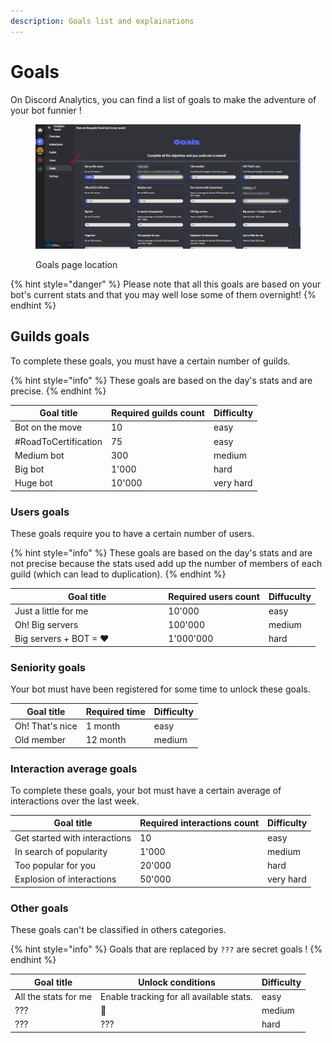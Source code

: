 ```yaml
---
description: Goals list and explainations
---
```


# Goals

On Discord Analytics, you can find a list of goals to make the adventure of your bot funnier !

<figure><img src="../.gitbook/assets/image.png" alt=""><figcaption><p>Goals page location</p></figcaption></figure>

{% hint style="danger" %}
Please note that all this goals are based on your bot's current stats and that you may well lose some of them overnight!
{% endhint %}

## Guilds goals

To complete these goals, you must have a certain number of guilds.

{% hint style="info" %}
These goals are based on the day's stats and are precise.
{% endhint %}

| Goal title           | Required guilds count | Difficulty |
| -------------------- | --------------------- | ---------- |
| Bot on the move      | 10                    | easy       |
| #RoadToCertification | 75                    | easy       |
| Medium bot           | 300                   | medium     |
| Big bot              | 1'000                 | hard       |
| Huge bot             | 10'000                | very hard  |

### Users goals

These goals require you to have a certain number of users.

{% hint style="info" %}
These goals are based on the day's stats and are not precise because the stats used add up the number of members of each guild (which can lead to duplication).
{% endhint %}

<table><thead><tr><th width="231.33333333333331">Goal title</th><th>Required users count</th><th>Diffuculty</th></tr></thead><tbody><tr><td>Just a little for me</td><td>10'000</td><td>easy</td></tr><tr><td>Oh! Big servers</td><td>100'000</td><td>medium</td></tr><tr><td>Big servers + BOT = ♥</td><td>1'000'000</td><td>hard</td></tr></tbody></table>

### Seniority goals

Your bot must have been registered for some time to unlock these goals.

| Goal title      | Required time | Difficulty |
| --------------- | ------------- | ---------- |
| Oh! That's nice | 1 month       | easy       |
| Old member      | 12 month      | medium     |

### Interaction average goals

To complete these goals, your bot must have a certain average of interactions over the last week.

| Goal title                    | Required interactions count | Difficulty |
| ----------------------------- | --------------------------- | ---------- |
| Get started with interactions | 10                          | easy       |
| In search of popularity       | 1'000                       | medium     |
| Too popular for you           | 20'000                      | hard       |
| Explosion of interactions     | 50'000                      | very hard  |

### Other goals

These goals can't be classified in others categories.

{% hint style="info" %}
Goals that are replaced by `???` are secret goals !
{% endhint %}

| Goal title            | Unlock conditions                        | Difficulty |
| --------------------- | ---------------------------------------- | ---------- |
| All the stats for me  | Enable tracking for all available stats. | easy       |
| ???                   | 🥖                                       | medium     |
| ???                   | ???                                      | hard       |

